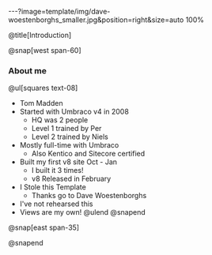 ---?image=template/img/dave-woestenborghs_smaller.jpg&position=right&size=auto 100%

@title[Introduction]

@snap[west span-60]

### About me

@ul[squares text-08]

- Tom Madden
- Started with Umbraco v4 in 2008
  - HQ was 2 people
  - Level 1 trained by Per
  - Level 2 trained by Niels
- Mostly full-time with Umbraco
  - Also Kentico and Sitecore certified
- Built my first v8 site Oct - Jan
  - I built it 3 times!
  - v8 Released in February
- I Stole this Template
  - Thanks go to Dave Woestenborghs
- I've not rehearsed this
- Views are my own!
  @ulend
  @snapend

@snap[east span-35]

@snapend
